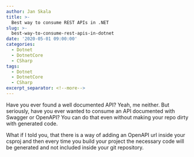 ```yaml
---
author: Jan Skala
title: >-
  Best way to consume REST APIs in .NET
slug: >-
  best-way-to-consume-rest-apis-in-dotnet
date: '2020-05-01 09:00:00'
categories:
  - Dotnet
  - DotnetCore
  - CSharp
tags:
  - Dotnet
  - DotnetCore
  - CSharp
excerpt_separator: <!--more-->
---
```

Have you ever found a well documented API? Yeah, me neither. But seriously, have you ever wanted to consume an API documented with Swagger or OpenAPI? You can do that even without making your repo dirty with generated code.
<!--more-->

What if I told you, that there is a way of adding an OpenAPI url inside your csproj and then every time you build your project the necessary code will be generated and not included inside your git repository.


